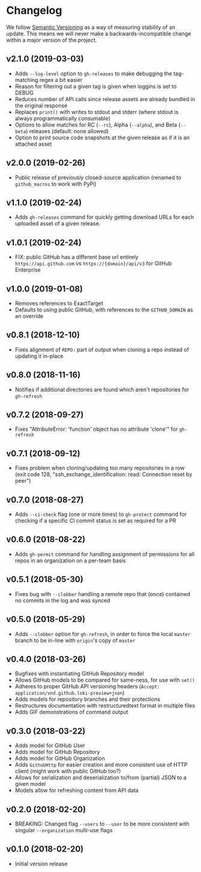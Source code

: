 # Changelog

We follow [Semantic Versioning](http://semver.org/) as a way of measuring stability of an update. This
means we will never make a backwards-incompatible change within a major version of the project.

## v2.1.0 (2019-03-03)

- Adds `--log-level` option to `gh-releases` to make debugging the tag-matching regex a bit easier
- Reason for filtering out a given tag is given when loggins is set to DEBUG
- Reduces number of API calls since release assets are already bundled in the original response
- Replaces `print()` with writes to stdout and stderr (where stdout is always programmatically consumable)
- Options to allow matches for RC (`--rc`), Alpha (`--alpha`), and Beta (`--beta`) releases (default: none allowed)
- Option to print source code snapshots at the given release as if it is an attached asset

## v2.0.0 (2019-02-26)

- Public release of previously closed-source application (renamed to `github_macros` to work with PyPi)

## v1.1.0 (2019-02-24)

- Adds `gh-releases` command for quickly getting download URLs for each uploaded asset of a given release.

## v1.0.1 (2019-02-24)

- FIX: public GitHub has a different base url entirely `https://api.github.com` vs `https://{domain}/api/v3` for GitHub Enterprise

## v1.0.0 (2019-01-08)

- Removes references to ExactTarget
- Defaults to using public GitHub, with references to the `GITHUB_DOMAIN` as an override

## v0.8.1 (2018-12-10)

- Fixes alignment of `REPO:` part of output when cloning a repo instead of updating it in-place

## v0.8.0 (2018-11-16)

- Notifies if additional directories are found which aren't repositories for `gh-refresh`

## v0.7.2 (2018-09-27)

- Fixes "AttributeError: 'function' object has no attribute 'clone'" for `gh-refresh`

## v0.7.1 (2018-09-12)

- Fixes problem when cloning/updating too many repositories in a row (exit code 128, "ssh_exchange_identification: read: Connection reset by peer")

## v0.7.0 (2018-08-27)

- Adds `--ci-check` flag (one or more times) to `gh-protect` command for checking if a specific CI commit status is set as required for a PR

## v0.6.0 (2018-08-22)

- Adds `gh-permit` command for handling assignment of permissions for all repos in an organization on a per-team basis

## v0.5.1 (2018-05-30)

- Fixes bug with `--clobber` handling a remote repo that (once) contained no commits in the log and was synced

## v0.5.0 (2018-05-29)

- Adds `--clobber` option for `gh-refresh`, in order to force the local `master` branch to be in-line with `origin`'s copy of `master`

## v0.4.0 (2018-03-26)

- Bugfixes with instantiating GitHub Repository model
- Allows GitHub models to be compared for same-ness, for use with `set()`
- Adheres to proper GitHub API versioning headers (`Accept: application/vnd.github.loki-preview+json`)
- Adds models for repository branches and their protections
- Restructures documentation with restructuredtext format in multiple files
- Adds GIF demonstrations of command output

## v0.3.0 (2018-03-22)

- Adds model for GitHub User
- Adds model for GitHub Repository
- Adds model for GitHub Organization
- Adds `GithubHttp` for easier creation and more consistent use of HTTP client (might work with public GitHub too?)
- Allows for serialization and deserialization to/from (partial) JSON to a given model
- Models allow for refreshing content from API data

## v0.2.0 (2018-02-20)

- BREAKING: Changed flag `--users` to `--user` to be more consistent with singular `--organization` multi-use flags

## v0.1.0 (2018-02-20)

- Initial version release
